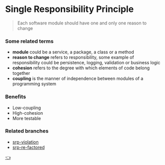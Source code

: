 ﻿# Single Responsibility Principle
> Each software module should have one and only one reason to change

### Some related terms
* **module** could be a service, a package, a class or a method
* **reason to change** refers to responsibility, some example of 
responsibility could be persistence, logging, validation or business logic
* **cohesion** refers to the degree with which elements of code belong together
* **coupling** is the manner of independence between modules of a programming system

### Benefits
* Low-coupling
* High-cohesion
* More testable

### Related branches
* [srp-violation](https://github.com/ramzan-ali-suzan/SOLID/tree/srp-violation/SRP)
* [srp-re-factored](https://github.com/ramzan-ali-suzan/SOLID/blob/srp-re-factored/SRP/README.md)

[👈](https://github.com/ramzan-ali-suzan/SOLID)



